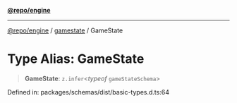 [**@repo/engine**](../../README.md)

---

[@repo/engine](../../modules.md) / [gamestate](../README.md) / GameState

# Type Alias: GameState

> **GameState**: `z.infer`\<_typeof_ `gameStateSchema`\>

Defined in: packages/schemas/dist/basic-types.d.ts:64
